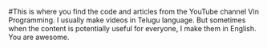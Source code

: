 #This is where you find the code and articles from the YouTube channel Vin Programming. I usually make videos in Telugu language. But sometimes when the content is potentially useful for everyone, I make them in English. You are awesome.
